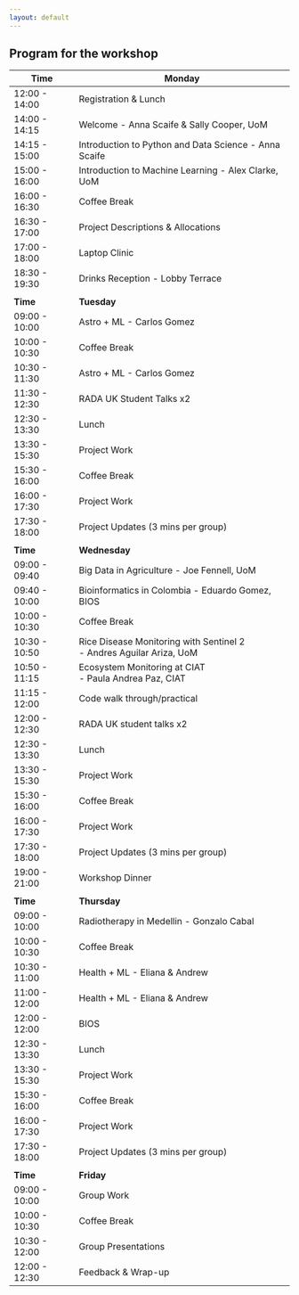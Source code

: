 ```yaml
---
layout: default
---
```


## Program for the workshop


| Time             | Monday    |
| -----------------|-----------|
| 12:00 - 14:00    | Registration & Lunch  | 
| 14:00 - 14:15    | Welcome - Anna Scaife & Sally Cooper, UoM | 
| 14:15 - 15:00    | Introduction to Python and Data Science - Anna Scaife | 
| 15:00 - 16:00    | Introduction to Machine Learning - Alex Clarke, UoM |  
| 16:00 - 16:30    | Coffee Break |  
| 16:30 - 17:00    | Project Descriptions & Allocations  | 
| 17:00 - 18:00    | Laptop Clinic    |
| 18:30 - 19:30    | Drinks Reception - Lobby Terrace  |
| | |
| **Time**         | **Tuesday**   |
| 09:00 - 10:00    | Astro + ML - Carlos Gomez          | 
| 10:00 - 10:30    | Coffee Break                        |
| 10:30 - 11:30    | Astro + ML - Carlos Gomez         | 
| 11:30 - 12:30    | RADA UK Student Talks x2          | 
| 12:30 - 13:30    | Lunch                             | 
| 13:30 - 15:30    | Project Work                          | 
| 15:30 - 16:00    | Coffee Break                           |  
| 16:00 - 17:30    | Project Work                          | 
| 17:30 - 18:00    | Project Updates (3 mins per group)     |
| | |
| **Time**         | **Wednesday** |
| 09:00 - 09:40    |   Big Data in Agriculture - Joe Fennell, UoM      | 
| 09:40 - 10:00    |   Bioinformatics in Colombia - Eduardo Gomez, BIOS |
| 10:00 - 10:30    |   Coffee Break       |
| 10:30 - 10:50    |  Rice Disease Monitoring with Sentinel 2 <br /> - Andres Aguilar Ariza, UoM   | 
| 10:50 - 11:15    |  Ecosystem Monitoring at CIAT <br /> - Paula Andrea Paz, CIAT |
| 11:15 - 12:00    |   Code walk through/practical  | 
| 12:00 - 12:30    |   RADA UK student talks x2  | 
| 12:30 - 13:30    |   Lunch        |
| 13:30 - 15:30    |  Project Work   | 
| 15:30 - 16:00    |  Coffee Break |  
| 16:00 - 17:30    |   Project Work  | 
| 17:30 - 18:00    |   Project Updates (3 mins per group)   |
| 19:00 - 21:00    |  Workshop Dinner     | 
| | |
| **Time**         | **Thursday**  |
| 09:00 - 10:00    |   Radiotherapy in Medellin - Gonzalo Cabal   | 
| 10:00 - 10:30    |   Coffee Break     |
| 10:30 - 11:00    |   Health + ML - Eliana & Andrew   | 
| 11:00 - 12:00    |   Health + ML - Eliana & Andrew   | 
| 12:00 - 12:00    |   BIOS     | 
| 12:30 - 13:30    |   Lunch        | 
| 13:30 - 15:30    |  Project Work   | 
| 15:30 - 16:00    |  Coffee Break |  
| 16:00 - 17:30   |   Project Work  | 
| 17:30 - 18:00    |   Project Updates (3 mins per group)   |
| | |
| **Time**         | **Friday**    |
| 09:00 - 10:00    | Group Work    | 
| 10:00 - 10:30    | Coffee Break    |
| 10:30 - 12:00    | Group Presentations   | 
| 12:00 - 12:30    | Feedback & Wrap-up    | 

